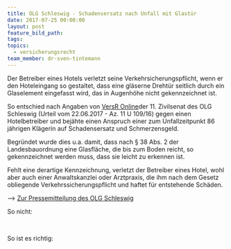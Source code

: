 ```yaml
---
title: OLG Schleswig - Schadensersatz nach Unfall mit Glastür
date: 2017-07-25 00:00:00
layout: post
feature_bild_path:
tags:
topics:
  - versicherungsrecht
team_member: dr-sven-tintemann
---
```



Der Betreiber eines Hotels verletzt seine Verkehrsicherungspflicht, wenn er den Hoteleingang so gestaltet, dass eine gl&auml;serne Dreht&uuml;r seitlich durch ein Glaselement eingefasst wird, das in Augenh&ouml;he nicht gekennzeichnet ist.

So entschied nach Angaben von [VersR Online](http://www.versr.de/pressemitteilung-olg-schleswig-die-tuecken-einer-glastuer/?xing_share=news)der 11. Zivilsenat des OLG Schleswig (Urteil vom 22.06.2017 - Az. 11 U 109/16) gegen einen Hotelbetreiber und bej&auml;hte einen Anspruch einer zum Unfallzeitpunkt 86 j&auml;hrigen Kl&auml;gerin auf Schadensersatz und Schmerzensgeld.

Begr&uuml;ndet wurde dies u.a. damit, dass nach &sect; 38 Abs. 2 der Landesbauordnung eine Glasfl&auml;che, die bis zum Boden reicht, so gekennzeichnet werden muss, dass sie leicht zu erkennen ist.

Fehlt eine derartige Kennzeichnung, verletzt der Betreiber eines Hotel, wohl aber auch einer Anwaltskanzlei oder Arztpraxis, die ihm nach dem Gesetz obliegende Verkehrssicherungspflicht und haftet f&uuml;r entstehende Sch&auml;den.

--&gt; [Zur Pressemitteilung des OLG Schleswig](http://www.schleswig-holstein.de/DE/Justiz/OLG/Presse/PI/201705Glastuer.html)

So nicht:

&nbsp;

So ist es richtig:

&nbsp;

&nbsp;